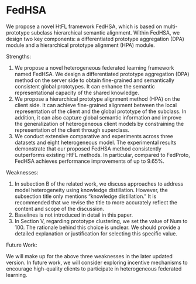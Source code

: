 # FedHSA
We propose a novel HtFL framework FedHSA, which is based on multi-prototype subclass hierarchical semantic alignment. Within FedHSA, we design two key components: a differentiated prototype aggregation (DPA) module and a hierarchical prototype alignment (HPA) module.

Strengths:
1. We propose a novel heterogeneous federated learning framework named FedHSA. We design a differentiated prototype aggregation (DPA) method on the server side to obtain fine-grained and semantically consistent global prototypes. It can enhance the semantic representational capacity of the shared knowledge.
2. We propose a hierarchical prototype alignment method (HPA) on the client side. It can achieve fine-grained alignment between the local representation of the client and the global prototype of the subclass. In addition, it can also capture global semantic information and improve the generalization of heterogeneous client models by constraining the representation of the client through superclass.
3. We conduct extensive comparative and experiments across three datasets and eight heterogeneous model. The experimental results demonstrate that our proposed FedHSA method consistently outperforms existing HtFL methods. In particular, compared to FedProto, FedHSA achieves performance improvements of up to 9.65%.

Weaknesses:
1. In subection B of the related work, we discuss approaches to address model heterogeneity using knowledge distillation. However, the subsection title only mentions “knowledge distillation.” It is recommended that we revise the title to more accurately reflect the content and scope of the discussion.
2. Baselines is not introduced in detail in this paper.
3. In Section V, regarding prototype clustering, we set the value of Num to 100. The rationale behind this choice is unclear. We should provide a detailed explanation or justification for selecting this specific value.

Future Work:

We will make up for the above three weaknesses in the later updated version. In future work, we will consider exploring incentive mechanisms to encourage high-quality clients to participate in heterogeneous federated learning.
